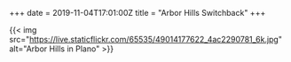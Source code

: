 +++
date = 2019-11-04T17:01:00Z
title = "Arbor Hills Switchback"
+++

{{< img 
        src="https://live.staticflickr.com/65535/49014177622_4ac2290781_6k.jpg" 
        alt="Arbor Hills in Plano" >}}
